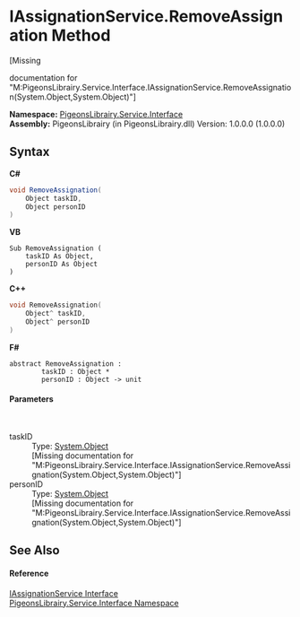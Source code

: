 # IAssignationService.RemoveAssignation Method 
 

\[Missing <summary> documentation for "M:PigeonsLibrairy.Service.Interface.IAssignationService.RemoveAssignation(System.Object,System.Object)"\]

**Namespace:**&nbsp;<a href="b0fc0eda-b7b1-0d3d-2267-0fd4766ff20d">PigeonsLibrairy.Service.Interface</a><br />**Assembly:**&nbsp;PigeonsLibrairy (in PigeonsLibrairy.dll) Version: 1.0.0.0 (1.0.0.0)

## Syntax

**C#**<br />
``` C#
void RemoveAssignation(
	Object taskID,
	Object personID
)
```

**VB**<br />
``` VB
Sub RemoveAssignation ( 
	taskID As Object,
	personID As Object
)
```

**C++**<br />
``` C++
void RemoveAssignation(
	Object^ taskID, 
	Object^ personID
)
```

**F#**<br />
``` F#
abstract RemoveAssignation : 
        taskID : Object * 
        personID : Object -> unit 

```


#### Parameters
&nbsp;<dl><dt>taskID</dt><dd>Type: <a href="http://msdn2.microsoft.com/en-us/library/e5kfa45b" target="_blank">System.Object</a><br />\[Missing <param name="taskID"/> documentation for "M:PigeonsLibrairy.Service.Interface.IAssignationService.RemoveAssignation(System.Object,System.Object)"\]</dd><dt>personID</dt><dd>Type: <a href="http://msdn2.microsoft.com/en-us/library/e5kfa45b" target="_blank">System.Object</a><br />\[Missing <param name="personID"/> documentation for "M:PigeonsLibrairy.Service.Interface.IAssignationService.RemoveAssignation(System.Object,System.Object)"\]</dd></dl>

## See Also


#### Reference
<a href="59453f45-962d-082d-b194-a96ebbbbffa7">IAssignationService Interface</a><br /><a href="b0fc0eda-b7b1-0d3d-2267-0fd4766ff20d">PigeonsLibrairy.Service.Interface Namespace</a><br />